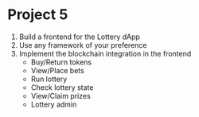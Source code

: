 # Project 5
1. Build a frontend for the Lottery dApp
1. Use any framework of your preference
1. Implement the blockchain integration in the frontend
   * Buy/Return tokens
   * View/Place bets
   * Run lottery
   * Check lottery state
   * View/Claim prizes
   * Lottery admin
